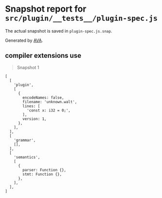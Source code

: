 # Snapshot report for `src/plugin/__tests__/plugin-spec.js`

The actual snapshot is saved in `plugin-spec.js.snap`.

Generated by [AVA](https://ava.li).

## compiler extensions use

> Snapshot 1

    [
      [
        'plugin',
        [
          {
            encodeNames: false,
            filename: 'unknown.walt',
            lines: [
              'const x: i32 = 0;',
            ],
            version: 1,
          },
        ],
      ],
      [
        'grammar',
        [],
      ],
      [
        'semantics',
        [
          {
            parser: Function {},
            stmt: Function {},
          },
        ],
      ],
    ]
